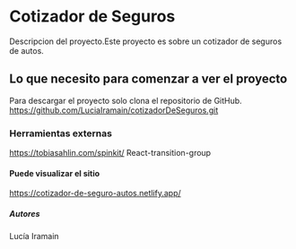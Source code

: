 # Cotizador de Seguros
Descripcion del proyecto.Este proyecto es sobre un cotizador de seguros de autos.

## Lo que necesito para comenzar a ver el proyecto

Para descargar el proyecto solo clona el repositorio de GitHub.
https://github.com/LuciaIramain/cotizadorDeSeguros.git

### Herramientas externas

https://tobiasahlin.com/spinkit/
React-transition-group

#### Puede visualizar el sitio

https://cotizador-de-seguro-autos.netlify.app/

##### Autores

Lucía Iramain
